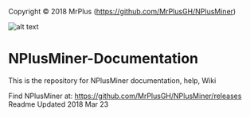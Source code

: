 Copyright © 2018 MrPlus (https://github.com/MrPlusGH/NPlusMiner)

![alt text](https://github.com/MrPlusGH/NPlusMiner/blob/2.1/NPM.png)
# NPlusMiner-Documentation
This is the repository for NPlusMiner documentation, help, Wiki

Find NPlusMiner at: https://github.com/MrPlusGH/NPlusMiner/releases
Readme Updated 2018 Mar 23
